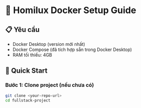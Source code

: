 # 🐳 Homilux Docker Setup Guide

## 📋 Yêu cầu
- Docker Desktop (version mới nhất)
- Docker Compose (đã tích hợp sẵn trong Docker Desktop)
- RAM tối thiểu: 4GB

## 🚀 Quick Start

### Bước 1: Clone project (nếu chưa có)
```bash
git clone <your-repo-url>
cd fullstack-project